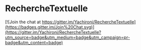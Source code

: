 # RechercheTextuelle

[![Join the chat at https://gitter.im/Yachironi/RechercheTextuelle](https://badges.gitter.im/Join%20Chat.svg)](https://gitter.im/Yachironi/RechercheTextuelle?utm_source=badge&utm_medium=badge&utm_campaign=pr-badge&utm_content=badge)
